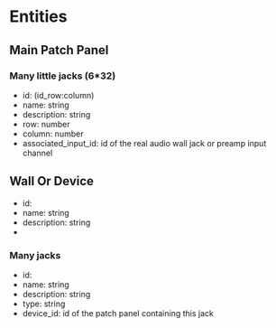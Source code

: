 # Entities


## Main Patch Panel
### Many little jacks (6*32)
- id: (id_row:column) 
- name: string
- description: string
- row: number
- column: number
- associated_input_id: id of the real audio wall jack or preamp input channel


## Wall Or Device 
- id: 
- name: string
- description: string
- 
### Many jacks
- id: 
- name: string
- description: string
- type: string
- device_id: id of the patch panel containing this jack